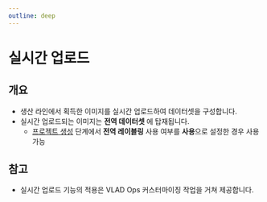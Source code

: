 ```yaml
---
outline: deep
---
```


# 실시간 업로드

## 개요
- 생산 라인에서 획득한 이미지를 실시간 업로드하여 데이터셋을 구성합니다.
- 실시간 업로드되는 이미지는 **전역 데이터셋** 에 탑재됩니다.
  - [프로젝트 생성](./project-create) 단계에서 **전역 레이블링** 사용 여부를 **사용**으로 설정한 경우 사용 가능

## 참고
- 실시간 업로드 기능의 적용은 VLAD Ops 커스터마이징 작업을 거쳐 제공합니다.


